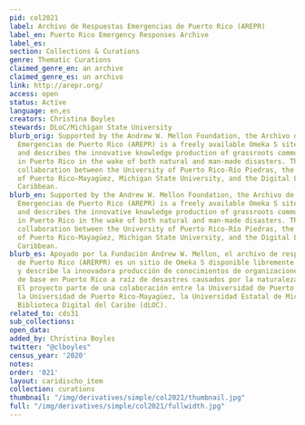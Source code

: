```yaml
---
pid: col2021
label: Archivo de Respuestas Emergencias de Puerto Rico (AREPR)
label_en: Puerto Rico Emergency Responses Archive
label_es:
section: Collections & Curations
genre: Thematic Curations
claimed_genre_en: an archive
claimed_genre_es: un archivo
link: http://arepr.org/
access: open
status: Active
language: en,es
creators: Christina Boyles
stewards: DLoC/Michigan State University
blurb_orig: Supported by the Andrew W. Mellon Foundation, the Archivo de Respuestas
  Emergencias de Puerto Rico (AREPR) is a freely available Omeka S site that depicts
  and describes the innovative knowledge production of grassroots community organizations
  in Puerto Rico in the wake of both natural and man-made disasters. The project involves
  collaboration between the University of Puerto Rico-Río Piedras, the University
  of Puerto Rico-Mayagüez, Michigan State University, and the Digital Library of the
  Caribbean.
blurb_en: Supported by the Andrew W. Mellon Foundation, the Archivo de Respuestas
  Emergencias de Puerto Rico (AREPR) is a freely available Omeka S site that depicts
  and describes the innovative knowledge production of grassroots community organizations
  in Puerto Rico in the wake of both natural and man-made disasters. The project involves
  collaboration between the University of Puerto Rico-Río Piedras, the University
  of Puerto Rico-Mayagüez, Michigan State University, and the Digital Library of the
  Caribbean.
blurb_es: Apoyado por la Fundación Andrew W. Mellon, el archivo de respuestas de emergencias
  de Puerto Rico (ARERPR) es un sitio de Omeka S disponible libremente que representa
  y describe la innovadora producción de conocimientos de organizaciones comunitarias
  de base en Puerto Rico a raíz de desastres causados por la naturaleza o el hombre.
  El proyecto parte de una colaboración entre la Universidad de Puerto Rico-Río Piedras,
  la Universidad de Puerto Rico-Mayagüez, la Universidad Estatal de Michigan y la
  Biblioteca Digital del Caribe (dLOC).
related_to: cds31
sub_collections:
open_data:
added_by: Christina Boyles
twitter: "@clboyles"
census_year: '2020'
notes:
order: '021'
layout: caridischo_item
collection: curations
thumbnail: "/img/derivatives/simple/col2021/thumbnail.jpg"
full: "/img/derivatives/simple/col2021/fullwidth.jpg"
---
```

